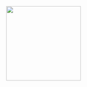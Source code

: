 <!-- 
<p align="left"> <img src="https://komarev.com/ghpvc/?username=efefurkankarakaya&label=Profile%20views&color=4287f5&style=flat" alt="efefurkankarakaya" /> </p>
-->

<div align="center">
   <img src="https://discord.com/assets/559c3311dcdb3f23b7fb745559207db9.svg" width="200" />
</div>

